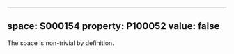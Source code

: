   ---
  space: S000154
  property: P100052
  value: false
  ---
  
  The space is non-trivial by definition.
